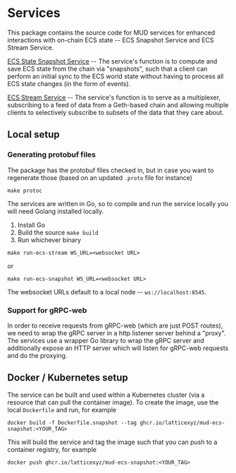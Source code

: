 # Services

This package contains the source code for MUD services for enhanced interactions with on-chain ECS state -- ECS Snapshot Service and ECS Stream Service.

[ECS State Snapshot Service](./cmd/ecs-snapshot/main.go) -- The service's function is to compute and save ECS state from the chain via "snapshots", such that a client can perform an initial sync to the ECS world state without having to process all ECS state changes (in the form of events).

[ECS Stream Service](./cmd/ecs-stream/main.go) -- The service's function is to serve as a multiplexer, subscribing to a feed of data from a Geth-based chain and allowing multiple clients to selectively subscribe to subsets of the data that they care about.

## Local setup

### Generating protobuf files

The package has the protobuf files checked in, but in case you want to regenerate those (based on an updated `.proto` file for instance)

```
make protoc
```

The services are written in Go, so to compile and run the service locally you will need Golang installed locally.

1. Install Go
2. Build the source `make build`
3. Run whichever binary

```
make run-ecs-stream WS_URL=<websocket URL>
```

or

```
make run-ecs-snapshot WS_URL=<websocket URL>
```

The websocket URLs default to a local node -- `ws://localhost:8545`.

### Support for gRPC-web

In order to receive requests from gRPC-web (which are just POST routes), we need to wrap the gRPC server in a http listener server behind a "proxy". The services use a wrapper Go library to wrap the gRPC server and additionally expose an HTTP server which will listen for gRPC-web requests and do the proxying.

## Docker / Kubernetes setup

The service can be built and used within a Kubernetes cluster (via a resource that can pull the container image). To create the image, use the local `Dockerfile` and run, for example

```
docker build -f Dockerfile.snapshot --tag ghcr.io/latticexyz/mud-ecs-snapshot:<YOUR_TAG>
```

This will build the service and tag the image such that you can push to a container registry, for example

```
docker push ghcr.io/latticexyz/mud-ecs-snapshot:<YOUR_TAG>
```
